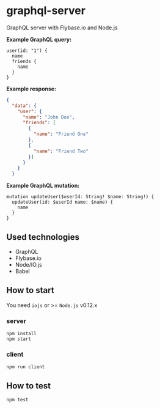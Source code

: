 # graphql-server

GraphQL server with Flybase.io and Node.js  

**Example GraphQL query:**
```
user(id: "1") {
  name
  friends {
    name
  }
}
```

**Example response:**
```json
{
  "data": {
    "user": {
      "name": "John Doe",
      "friends": [
        {
          "name": "Friend One"
        },
        {
          "name": "Friend Two"
        }]
      }
    }
  }
```

**Example GraphQL mutation:**
```
mutation updateUser($userId: String! $name: String!) {
  updateUser(id: $userId name: $name) {
    name
  }
}
```

## Used technologies

* GraphQL
* Flybase.io
* Node/IO.js
* Babel

## How to start

You need `iojs` or >= `Node.js` v0.12.x

### server
```
npm install
npm start

```

### client
```
npm run client
```

## How to test

```
npm test
```

